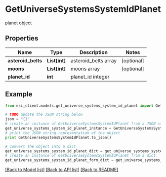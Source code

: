 # GetUniverseSystemsSystemIdPlanet

planet object

## Properties

Name | Type | Description | Notes
------------ | ------------- | ------------- | -------------
**asteroid_belts** | **List[int]** | asteroid_belts array | [optional] 
**moons** | **List[int]** | moons array | [optional] 
**planet_id** | **int** | planet_id integer | 

## Example

```python
from esi_client.models.get_universe_systems_system_id_planet import GetUniverseSystemsSystemIdPlanet

# TODO update the JSON string below
json = "{}"
# create an instance of GetUniverseSystemsSystemIdPlanet from a JSON string
get_universe_systems_system_id_planet_instance = GetUniverseSystemsSystemIdPlanet.from_json(json)
# print the JSON string representation of the object
print GetUniverseSystemsSystemIdPlanet.to_json()

# convert the object into a dict
get_universe_systems_system_id_planet_dict = get_universe_systems_system_id_planet_instance.to_dict()
# create an instance of GetUniverseSystemsSystemIdPlanet from a dict
get_universe_systems_system_id_planet_form_dict = get_universe_systems_system_id_planet.from_dict(get_universe_systems_system_id_planet_dict)
```
[[Back to Model list]](../README.md#documentation-for-models) [[Back to API list]](../README.md#documentation-for-api-endpoints) [[Back to README]](../README.md)


